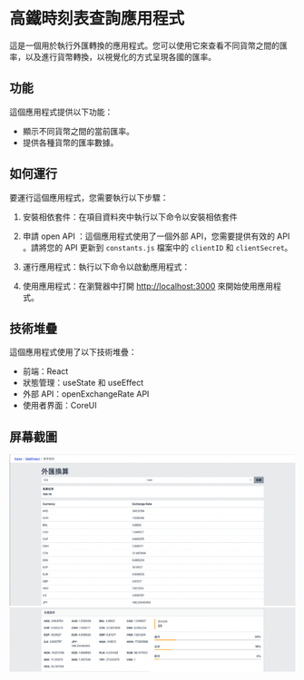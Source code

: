 # 高鐵時刻表查詢應用程式

這是一個用於執行外匯轉換的應用程式。您可以使用它來查看不同貨幣之間的匯率，以及進行貨幣轉換，以視覺化的方式呈現各國的匯率。

## 功能

這個應用程式提供以下功能：

- 顯示不同貨幣之間的當前匯率。
- 提供各種貨幣的匯率數據。

## 如何運行

要運行這個應用程式，您需要執行以下步驟：

1. 安裝相依套件：在項目資料夾中執行以下命令以安裝相依套件

2. 申請 open API ：這個應用程式使用了一個外部 API，您需要提供有效的 API 。請將您的 API 更新到 `constants.js` 檔案中的 `clientID` 和 `clientSecret`。

3. 運行應用程式：執行以下命令以啟動應用程式：

4. 使用應用程式：在瀏覽器中打開 [http://localhost:3000](http://localhost:3000) 來開始使用應用程式。

## 技術堆疊

這個應用程式使用了以下技術堆疊：

- 前端：React
- 狀態管理：useState 和 useEffect 
- 外部 API：openExchangeRate API
- 使用者界面：CoreUI 

## 屏幕截圖

![應用程式截圖](photo2.png)
![應用程式截圖](photo3.png)
